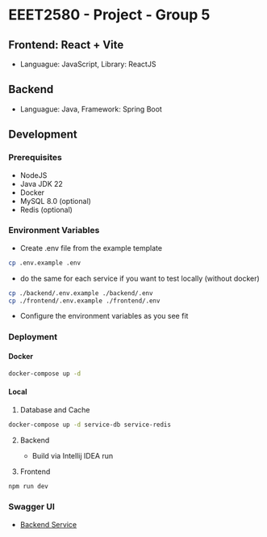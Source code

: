 # EEET2580 - Project - Group 5

## Frontend: React + Vite

- Languague: JavaScript, Library: ReactJS

## Backend

- Languague: Java, Framework: Spring Boot

## Development

### Prerequisites

- NodeJS
- Java JDK 22
- Docker
- MySQL 8.0 (optional)
- Redis (optional)

### Environment Variables

- Create .env file from the example template

```bash
cp .env.example .env
```

- do the same for each service if you want to test locally (without docker)

```bash
cp ./backend/.env.example ./backend/.env
cp ./frontend/.env.example ./frontend/.env
```

- Configure the environment variables as you see fit

### Deployment

#### Docker

```bash
docker-compose up -d
```

#### Local

1. Database and Cache

```bash
docker-compose up -d service-db service-redis
```

2. Backend

   - Build via Intellij IDEA run

3. Frontend

```bash
npm run dev
```

### Swagger UI

- [Backend Service](http://localhost:8080/swagger-ui/index.html)
